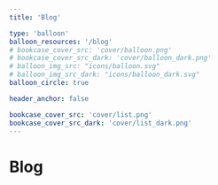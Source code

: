 ```yaml
---
title: 'Blog'

type: 'balloon' 
balloon_resources: '/blog'
# bookcase_cover_src: 'cover/balloon.png'
# bookcase_cover_src_dark: 'cover/balloon_dark.png'
# balloon_img_src: "icons/balloon.svg"
# balloon_img_src_dark: "icons/balloon_dark.svg"
balloon_circle: true

header_anchor: false

bookcase_cover_src: 'cover/list.png'
bookcase_cover_src_dark: 'cover/list_dark.png'
---
```


# Blog
